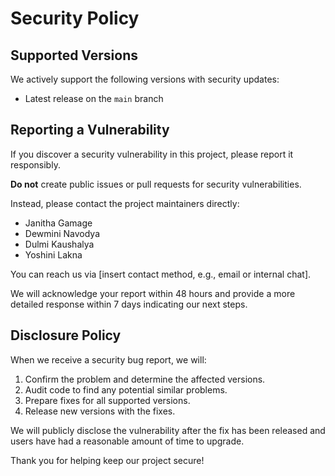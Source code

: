 # Security Policy

## Supported Versions

We actively support the following versions with security updates:

- Latest release on the `main` branch

## Reporting a Vulnerability

If you discover a security vulnerability in this project, please report it responsibly.

**Do not** create public issues or pull requests for security vulnerabilities.

Instead, please contact the project maintainers directly:

- Janitha Gamage
- Dewmini Navodya
- Dulmi Kaushalya
- Yoshini Lakna

You can reach us via [insert contact method, e.g., email or internal chat].

We will acknowledge your report within 48 hours and provide a more detailed response within 7 days indicating our next steps.

## Disclosure Policy

When we receive a security bug report, we will:

1. Confirm the problem and determine the affected versions.
2. Audit code to find any potential similar problems.
3. Prepare fixes for all supported versions.
4. Release new versions with the fixes.

We will publicly disclose the vulnerability after the fix has been released and users have had a reasonable amount of time to upgrade.

Thank you for helping keep our project secure!
